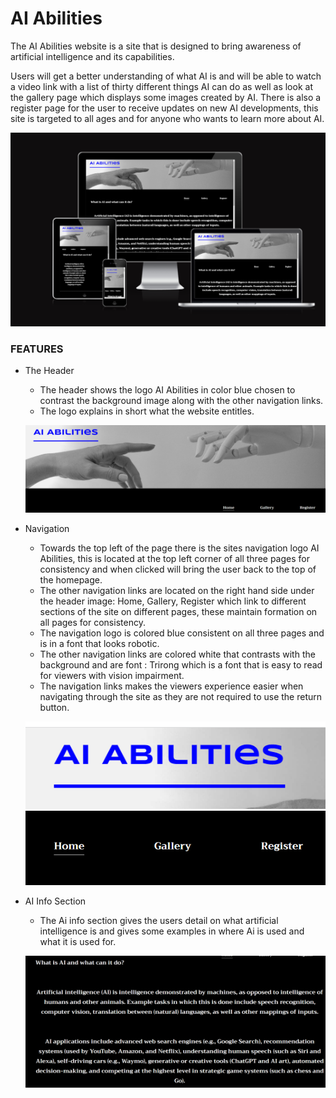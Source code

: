 # AI Abilities

The AI Abilities website is a site that is designed to bring awareness of artificial intelligence and its capabilities.

Users will get a better understanding of what AI is and will be able to watch a video link with a list of thirty different things AI can do as well as look at the gallery page which displays some images created by AI. There is also a register page for the user to receive updates on new AI developments, this site is targeted to all ages and for anyone who wants to learn more about AI.


![Screen shot of website using am I responsive, added in the Markdown.](assets/images/responsive-screen-shot.png)


 ### FEATURES  
- The Header
   * The header shows the logo AI Abilities in color blue chosen to contrast the background image along with the  other navigation links.
   * The logo explains in short what the website entitles.


   ![Screen shot of header image, added in the markdown.](assets/images/homepage-header.png)

- Navigation
  
    *  Towards the top left of the page there is the sites navigation logo AI Abilities, this is located at the top left corner of all three pages for consistency and when clicked will bring the user back to the top of the homepage.
    * The other navigation links are located on the right hand side under the header image: Home, Gallery, Register which link to different sections of the site on different pages, these maintain formation on all pages for consistency.
    * The navigation logo is colored blue consistent on all three pages and is in a font that looks robotic.
    * The other navigation links are colored white that contrasts with the background and are font : Trirong which is a font that is easy to read for viewers with vision impairment.
    * The navigation links makes the viewers experience easier when navigating through the site as they are not required to use the return button.

    ![Screen shot of nav logo image, added in markdown.](assets/images/ai-logo-nav.png) ![Screen shot of nav links image, added in markdown.](assets/images/home-nav-lnks.png)

- AI Info Section
  * The Ai info section gives the users detail on what artificial intelligence is and gives some examples in where Ai is used and what it is used for.

  ![Screen shot of AI info text image, in markdown.](assets/images/ai-info-section.png)
